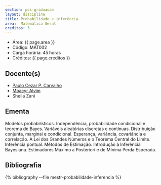 ```yaml
---
section: pos-graduacao
layout: disciplina
title: Probabilidade e inferência
area:  Matemática Geral
creditos: 3
---
```


- Área: {{ page.area }}
- Código: MAT002
- Carga horária: 45 horas
- Créditos: {{ page.creditos }}

## Docente(s) 

- [Paulo Cezar P. Carvalho](/people/paulo.carvalho.html)
- [Moacyr Alvim](/people/moacyr.silva.html)
- Sheila Zani

## Ementa

Modelos probabilísticos. Independência, probabilidade condicional e
teorema de Bayes. Variáveis aleatórias discretas e contínuas.
Distribuição conjunta, marginal e condicional. Esperança, variância,
covariância e correlação. A Lei dos Grandes Números e o Teorema
Central do Limite. Inferência pontual. Métodos de Estimação.
Introdução à Inferência Bayesiana. Estimadores Máximo a Posteriori e
de Mínima Perda Esperada.

## Bibliografia

{% bibliography --file mestr-probabilidade-inferencia %}

